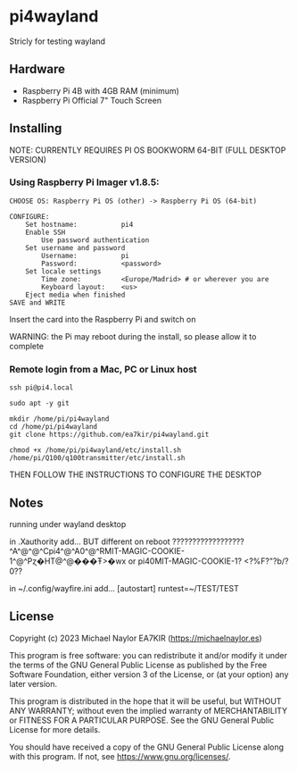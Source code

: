 # pi4wayland

Stricly for testing wayland

## Hardware
- Raspberry Pi 4B with 4GB RAM (minimum)
- Raspberry Pi Official 7" Touch Screen

## Installing

NOTE: CURRENTLY REQUIRES PI OS BOOKWORM 64-BIT (FULL DESKTOP VERSION)

### Using Raspberry Pi Imager v1.8.5:
```
CHOOSE OS: Raspberry Pi OS (other) -> Raspberry Pi OS (64-bit)

CONFIGURE:
	Set hostname:			pi4
	Enable SSH
		Use password authentication
	Set username and password
		Username:			pi
		Password: 			<password>
	Set locale settings
		Time zone:			<Europe/Madrid> # or wherever you are
		Keyboard layout:	<us>
	Eject media when finished
SAVE and WRITE
```

Insert the card into the Raspberry Pi and switch on

WARNING: the Pi may reboot during the install, so please allow it to complete

### Remote login from a Mac, PC or Linux host
```
ssh pi@pi4.local

sudo apt -y git

mkdir /home/pi/pi4wayland
cd /home/pi/pi4wayland
git clone https://github.com/ea7kir/pi4wayland.git

chmod +x /home/pi/pi4wayland/etc/install.sh
/home/pi/Q100/q100transmitter/etc/install.sh
```

THEN FOLLOW THE INSTRUCTIONS TO CONFIGURE THE DESKTOP

## Notes

running under wayland desktop

in .Xauthority add... BUT different on reboot ??????????????????
^A^@^@^Cpi4^@^A0^@^RMIT-MAGIC-COOKIE-1^@^Pɀ�HT@^@���Ŧ>�wx
or
pi40MIT-MAGIC-COOKIE-1?	<?%F?"?b/?0??


in ~/.config/wayfire.ini add...
[autostart]
runtest=~/TEST/TEST

## License
Copyright (c) 2023 Michael Naylor EA7KIR (https://michaelnaylor.es)

This program is free software: you can redistribute it and/or modify it under the terms of the GNU General Public License as published by the Free Software Foundation, either version 3 of the License, or (at your option) any later version.

This program is distributed in the hope that it will be useful, but WITHOUT ANY WARRANTY; without even the implied warranty of MERCHANTABILITY or FITNESS FOR A PARTICULAR PURPOSE. See the GNU General Public License for more details.

You should have received a copy of the GNU General Public License along with this program. If not, see https://www.gnu.org/licenses/.

